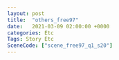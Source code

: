 ```yaml
---
layout: post
title:  "others_free97"
date:   2021-03-09 02:00:00 +0000
categories: Etc
Tags: Story Etc
SceneCode: ["scene_free97_q1_s20"]
---
```

